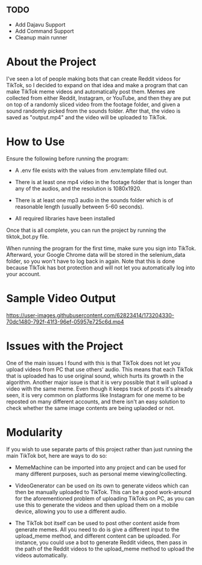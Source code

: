## TODO
- Add Dajavu Support
- Add Command Support
- Cleanup main runner


# About the Project
I've seen a lot of people making bots that can create Reddit videos for TikTok, so I decided to expand on that idea
and make a program that can make TikTok meme videos and automatically post them. Memes are collected from either Reddit,
Instagram, or YouTube, and then they are put on top of a randomly sliced video from the footage folder, and given a sound
randomly picked from the sounds folder. After that, the video is saved as "output.mp4" and the video will be uploaded to TikTok.

# How to Use
Ensure the following before running the program:

- A .env file exists with the values from .env.template filled out.

- There is at least one mp4 video in the footage folder that is longer than any of the audios, and the resolution is 1080x1920.

- There is at least one mp3 audio in the sounds folder which is of reasonable length (usually between 5-60 seconds).

- All required libraries have been installed

Once that is all complete, you can run the project by running the tiktok_bot.py file.

When running the program for the first time, make sure you sign into TikTok. Afterward, your Google Chrome data will be stored in the selenium_data
folder, so you won't have to log back in again. Note that this is done because TIkTok has bot protection and will not let you automatically
log into your account.

# Sample Video Output
https://user-images.githubusercontent.com/62823414/173204330-70dc1480-792f-41f3-96ef-05957e725c6d.mp4

# Issues with the Project
One of the main issues I found with this is that TikTok does not let you upload videos from PC that use others' audio. This means that each
TikTok that is uploaded has to use original sound, which hurts its growth in the algorithm. Another major issue is that it is very possible that it will
upload a video with the same meme. Even though it keeps track of posts it's already seen, it is very common on platforms like Instagram for one meme to be
reposted on many different accounts, and there isn't an easy solution to check whether the same image contents are being uplaoded or not.

# Modularity
If you wish to use separate parts of this project rather than just running the main TikTok bot, here are ways to do so:
- MemeMachine can be imported into any project and can be used for many different purposes, such as personal meme viewing/collecting.

- VideoGenerator can be used on its own to generate videos which can then be manually uploaded to TikTok. This can be a good work-around for the aforementioned
problem of uploading TikToks on PC, as you can use this to generate the videos and then upload them on a mobile device, allowing you to use a different audio.

- The TikTok bot itself can be used to post other content aside from generate memes. All you need to do is give a different input to the upload_meme
method, and different content can be uploaded. For instance, you could use a bot to generate Reddit videos, then pass in the path of the Reddit videos
to the upload_meme method to upload the videos automatically.
